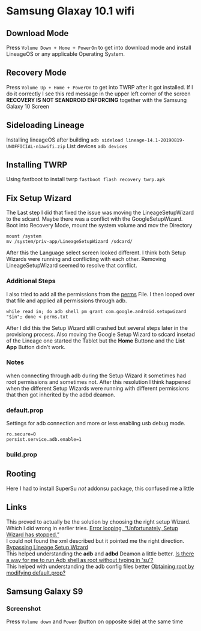 # Samsung Glaxay 10.1 wifi
## Download Mode
Press `Volume Down + Home + PowerOn` to get into download mode and install LineageOS or any applicable Operating System.

## Recovery Mode
Press `Volume Up + Home + PowerOn` to get into TWRP after it got installed. If I do it correctly I see this red message in the upper left corner of the screen __RECOVERY IS NOT SEANDROID ENFORCING__ together with the Samsung Galaxy 10 Screen


## Sideloading Lineage
Installing lineageOS after building 
`adb sideload lineage-14.1-20190819-UNOFFICIAL-n1awifi.zip`
List devices
`adb devices`

## Installing TWRP
Using fastboot to install twrp
`fastboot flash recovery twrp.apk`

## Fix Setup Wizard
The Last step I did that fixed the issue was moving the LineageSetupWizard
to the sdcard. Maybe there was a conflict with the GoogleSetupWizard.
Boot into Recovery Mode, mount the system volume and mov the Directory
```
mount /system
mv /system/priv-app/LineageSetupWizard /sdcard/
```
After this the Language select screen looked different. I think both Setup
Wizards were running and conflicting with each other. Removing LineageSetupWizard
seemed to resolve that conflict.

### Additional Steps
I also tried to add all the permissions from the [perms](perms.txt) File.
I then looped over that file and applied all permissions through adb.
```
while read in; do adb shell pm grant com.google.android.setupwizard "$in"; done < perms.txt
```
After I did this the Setup Wizard still crashed but several steps later in the 
provisiong process. 
Also moving the Google Setup Wizard to sdcard insetad of the Lineage one 
started the Tablet but the __Home__ Buttone and the __List App__ Button didn't work.

### Notes
when connecting through adb during the Setup Wizard it sometimes had root 
permissions and sometimes not. After this resolution I think happened when
the different Setup Wizards were running with different permissions that then
got inherited by the adbd deamon.

### default.prop
Settings for adb connection and more or less enabling usb debug mode.
```
ro.secure=0
persist.service.adb.enable=1
```
### build.prop
## Rooting
Here I had to install SuperSu _not_ addonsu package, this confused me a little
## Links
This proved to actually be the solution by choosing the right setup Wizard. Which
I did wrong in earlier tries.
[Error looping, “Unfortunately, Setup Wizard has stopped.”](https://android.stackexchange.com/questions/143360/error-looping-unfortunately-setup-wizard-has-stopped)  
I could not found the xml described but it pointed me the right direction.
[Bypassing Lineage Setup Wizard](https://forum.xda-developers.com/lineage/general/solution-bypassing-lineage-setup-wizard-t3833237)  
This helped understanding the __adb__ and __adbd__ Deamon a little better.
[Is there a way for me to run Adb shell as root without typing in 'su'?](https://android.stackexchange.com/questions/5884/is-there-a-way-for-me-to-run-adb-shell-as-root-without-typing-in-su)  
This helped with understanding the adb config files better
[Obtaining root by modifying default.prop?](https://android.stackexchange.com/questions/28653/obtaining-root-by-modifying-default-propro-secure)  

## Samsung Galaxy S9
### Screenshot
Press `Volume down` and `Power` (button on opposite side) at the same time
